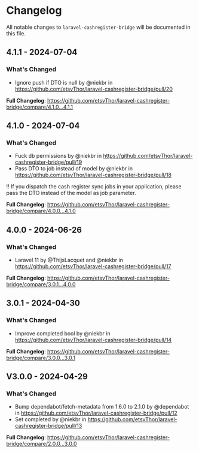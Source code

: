 # Changelog

All notable changes to `laravel-cashregister-bridge` will be documented in this file.

## 4.1.1 - 2024-07-04

### What's Changed

* Ignore push if DTO is null by @niekbr in https://github.com/etsvThor/laravel-cashregister-bridge/pull/20

**Full Changelog**: https://github.com/etsvThor/laravel-cashregister-bridge/compare/4.1.0...4.1.1

## 4.1.0 - 2024-07-04

### What's Changed

* Fuck db permissions by @niekbr in https://github.com/etsvThor/laravel-cashregister-bridge/pull/19
* Pass DTO to job instead of model by @niekbr in https://github.com/etsvThor/laravel-cashregister-bridge/pull/18

!! If you dispatch the cash register sync jobs in your application, please pass the DTO instead of the model as job parameter.

**Full Changelog**: https://github.com/etsvThor/laravel-cashregister-bridge/compare/4.0.0...4.1.0

## 4.0.0 - 2024-06-26

### What's Changed

* Laravel 11 by @ThijsLacquet and @niekbr in https://github.com/etsvThor/laravel-cashregister-bridge/pull/17

**Full Changelog**: https://github.com/etsvThor/laravel-cashregister-bridge/compare/3.0.1...4.0.0

## 3.0.1 - 2024-04-30

### What's Changed

* Improve completed bool by @niekbr in https://github.com/etsvThor/laravel-cashregister-bridge/pull/14

**Full Changelog**: https://github.com/etsvThor/laravel-cashregister-bridge/compare/3.0.0...3.0.1

## V3.0.0 - 2024-04-29

### What's Changed

* Bump dependabot/fetch-metadata from 1.6.0 to 2.1.0 by @dependabot in https://github.com/etsvThor/laravel-cashregister-bridge/pull/12
* Set completed by @niekbr in https://github.com/etsvThor/laravel-cashregister-bridge/pull/13

**Full Changelog**: https://github.com/etsvThor/laravel-cashregister-bridge/compare/2.0.0...3.0.0
